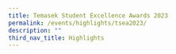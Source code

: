 ```yaml
---
title: Temasek Student Excellence Awards 2023
permalink: /events/highlights/tsea2023/
description: ""
third_nav_title: Highlights
---
```


